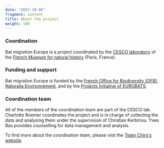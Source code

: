 ```yaml
---
date: "2017-10-05"
fragment: content
title: About the project
weight: 100
---
```




### Coordination

Bat migration Europe is a project coordinated by the [CESCO laboratory](https://cesco.mnhn.fr/fr) of the [French Museum for natural history](https://www.mnhn.fr/fr) (Paris, France).

### Funding and support

Bat migration Europe is funded by the [French Office for Biodiversity (OFB)](https://ofb.gouv.fr/), [Naturalia Environnement](https://www.naturalia-environnement.fr/), and by the [Projects Initiative of EUROBATS](https://www.eurobats.org/activities/project_initiative).

### Coordination team

All of the members of the coordination team are part of the CESCO lab.
Charlotte Roemer coordinates the project and is in charge of collecting the data and analysing them under the supervision of Christian Kerbiriou.
Yves Bas provides counselling for data management and analysis.

To find more about the coordination team, please visit the [Team Chiro's website](https://croemer3.wixsite.com/teamchiro/team).

